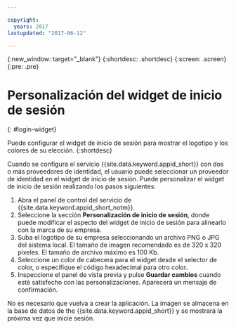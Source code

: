 ```yaml
---

copyright:
  years: 2017
lastupdated: "2017-06-12"

---
```

{:new_window: target="_blank"}
{:shortdesc: .shortdesc}
{:screen: .screen}
{:pre: .pre}

# Personalización del widget de inicio de sesión
{: #login-widget}

Puede configurar el widget de inicio de sesión para mostrar el logotipo y los colores de su elección.
{:shortdesc}

Cuando se configura el servicio {{site.data.keyword.appid_short}} con dos o más proveedores de identidad, el usuario puede seleccionar un proveedor de identidad en el widget de inicio de sesión. Puede personalizar el widget de inicio de sesión realizando los pasos siguientes:

1. Abra el panel de control del servicio de {{site.data.keyword.appid_short_notm}}.
2. Seleccione la sección **Personalización de inicio de sesión**, donde puede modificar el aspecto del widget de inicio de sesión para alinearlo con la marca de su empresa.
3. Suba el logotipo de su empresa seleccionando un archivo PNG o JPG del sistema local. El tamaño de imagen recomendado es de 320 x 320 píxeles. El tamaño de archivo máximo es 100 Kb.
4. Seleccione un color de cabecera para el widget desde el selector de color, o especifique el código hexadecimal para otro color.
5. Inspeccione el panel de vista previa y pulse **Guardar cambios** cuando esté satisfecho con las personalizaciones. Aparecerá un mensaje de confirmación.

No es necesario que vuelva a crear la aplicación. La imagen se almacena en la base de datos de the {{site.data.keyword.appid_short}} y se mostrará la próxima vez que inicie sesión.
